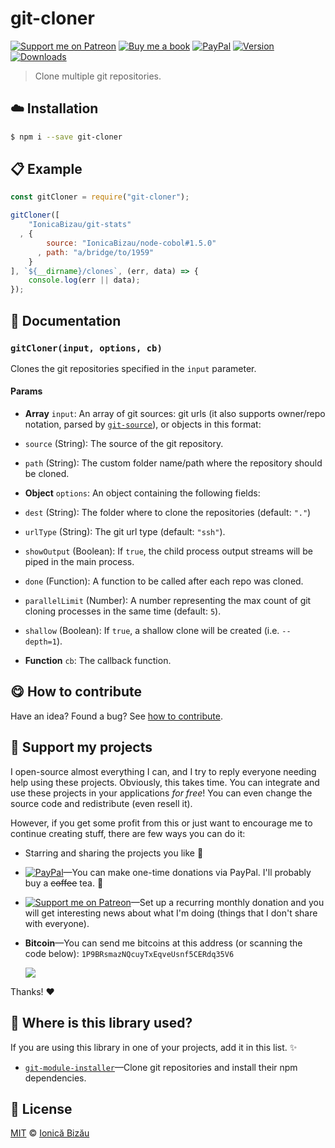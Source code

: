 
# git-cloner

 [![Support me on Patreon][badge_patreon]][patreon] [![Buy me a book][badge_amazon]][amazon] [![PayPal][badge_paypal_donate]][paypal-donations] [![Version](https://img.shields.io/npm/v/git-cloner.svg)](https://www.npmjs.com/package/git-cloner) [![Downloads](https://img.shields.io/npm/dt/git-cloner.svg)](https://www.npmjs.com/package/git-cloner)

> Clone multiple git repositories.

## :cloud: Installation

```sh
$ npm i --save git-cloner
```


## :clipboard: Example



```js
const gitCloner = require("git-cloner");

gitCloner([
    "IonicaBizau/git-stats"
  , {
        source: "IonicaBizau/node-cobol#1.5.0"
      , path: "a/bridge/to/1959"
    }
], `${__dirname}/clones`, (err, data) => {
    console.log(err || data);
});
```

## :memo: Documentation


### `gitCloner(input, options, cb)`
Clones the git repositories specified in the `input` parameter.

#### Params
- **Array** `input`: An array of git sources: git urls (it also supports owner/repo notation, parsed by
[`git-source`](https://github.com/IonicaBizau/git-source)),
or objects in this format:

 - `source` (String): The source of the git repository.
 - `path` (String): The custom folder name/path where the repository
   should be cloned.
- **Object** `options`: An object containing the following fields:
 - `dest` (String): The folder where to clone the repositories (default: `"."`)
 - `urlType` (String): The git url type (default: `"ssh"`).
 - `showOutput` (Boolean): If `true`, the child process output streams will
   be piped in the main process.
 - `done` (Function): A function to be called after each repo was cloned.
 - `parallelLimit` (Number): A number representing the max count of git
   cloning processes in the same time (default: `5`).
 - `shallow` (Boolean): If `true`, a shallow clone will be created (i.e. `--depth=1`).
- **Function** `cb`: The callback function.



## :yum: How to contribute
Have an idea? Found a bug? See [how to contribute][contributing].


## :sparkling_heart: Support my projects

I open-source almost everything I can, and I try to reply everyone needing help using these projects. Obviously,
this takes time. You can integrate and use these projects in your applications *for free*! You can even change the source code and redistribute (even resell it).

However, if you get some profit from this or just want to encourage me to continue creating stuff, there are few ways you can do it:

 - Starring and sharing the projects you like :rocket:
 - [![PayPal][badge_paypal]][paypal-donations]—You can make one-time donations via PayPal. I'll probably buy a ~~coffee~~ tea. :tea:
 - [![Support me on Patreon][badge_patreon]][patreon]—Set up a recurring monthly donation and you will get interesting news about what I'm doing (things that I don't share with everyone).
 - **Bitcoin**—You can send me bitcoins at this address (or scanning the code below): `1P9BRsmazNQcuyTxEqveUsnf5CERdq35V6`

    ![](https://i.imgur.com/z6OQI95.png)

Thanks! :heart:


## :dizzy: Where is this library used?
If you are using this library in one of your projects, add it in this list. :sparkles:


 - [`git-module-installer`](https://github.com/IonicaBizau/git-module-installer#readme)—Clone git repositories and install their npm dependencies.

## :scroll: License

[MIT][license] © [Ionică Bizău][website]

[badge_patreon]: http://ionicabizau.github.io/badges/patreon.svg
[badge_amazon]: http://ionicabizau.github.io/badges/amazon.svg
[badge_paypal]: http://ionicabizau.github.io/badges/paypal.svg
[badge_paypal_donate]: http://ionicabizau.github.io/badges/paypal_donate.svg
[patreon]: https://www.patreon.com/ionicabizau
[amazon]: http://amzn.eu/hRo9sIZ
[paypal-donations]: https://www.paypal.com/cgi-bin/webscr?cmd=_s-xclick&hosted_button_id=RVXDDLKKLQRJW
[donate-now]: http://i.imgur.com/6cMbHOC.png

[license]: http://showalicense.com/?fullname=Ionic%C4%83%20Biz%C4%83u%20%3Cbizauionica%40gmail.com%3E%20(https%3A%2F%2Fionicabizau.net)&year=2016#license-mit
[website]: https://ionicabizau.net
[contributing]: /CONTRIBUTING.md
[docs]: /DOCUMENTATION.md
